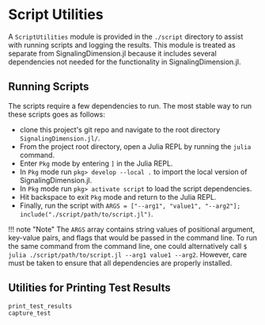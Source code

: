 # Script Utilities

A `ScriptUtilities` module is provided in the `./script` directory to assist with
running scripts and logging the results.
This module is treated as separate from SignalingDimension.jl because it includes
several dependencies not needed for the functionality in SignalingDimension.jl.

## Running Scripts

The scripts require a few dependencies to run. The most stable way to run these scripts
goes as follows:
* clone this project's git repo and navigate to the root directory `SignalingDimension.jl/`.
* From the project root directory, open a Julia REPL by running the `julia` command.
* Enter `Pkg` mode by entering `]` in the Julia REPL.
* In `Pkg` mode run `pkg> develop --local .` to import the local version of SignalingDimension.jl.
* In `Pkg` mode run `pkg> activate script` to load the script dependencies.
* Hit backspace to exit `Pkg` mode and return to the Julia REPL.
* Finally, run the script with `ARGS = ["--arg1", "value1", "--arg2"]; include("./script/path/to/script.jl")`.

!!! note "Note"
    The `ARGS` array contains string values of positional argument, key-value pairs,
    and flags that would be passed in the command line.
    To run the same command from the command line, one could alternatively call
    `$ julia ./script/path/to/script.jl --arg1 value1 --arg2`.
    However, care must be taken to ensure that all dependencies are properly installed.

## Utilities for Printing Test Results

```@docs
print_test_results
capture_test
```
